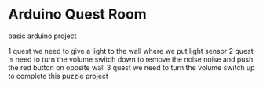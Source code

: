 # Arduino Quest Room
 basic arduino project
 
 1 quest we need to give a light to the wall where we put light sensor
 2 quest is need to turn the volume switch down to remove the noise noise and push the red button on oposite wall
 3 quest we need to turn the volume switch up to complete this puzzle project
